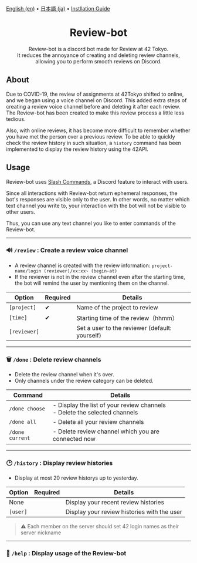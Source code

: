 [English (en)](README.md) • [日本語 (ja)](README_ja.md) • [Instllation Guide](INSTALL.md)

<h1 align="center"> Review-bot </h1>
<p align="center">
Review-bot is a discord bot made for Review at 42 Tokyo. <br>
It reduces the annoyance of creating and deleting review channels,<br>allowing you to perform smooth reviews on Discord. </p>

## About

Due to COVID-19, the review of assignments at 42Tokyo shifted to online, and we began using a voice channel on Discord.
This added extra steps of creating a review voice channel before and deleting it after each review. The Review-bot has been created to make this review process a little less tedious.

Also, with online reviews, it has become more difficult to remember whether you have met the person over a previous review.
To be able to quickly check the review history in such situation, a `history` command has been implemented to display the review history using the 42API.

## Usage

Review-bot uses [Slash Commands](https://support.discord.com/hc/en-us/articles/1500000368501-Slash-Commands-FAQ), a Discord feature to interact with users.

Since all interactions with Review-bot return ephemeral responses, the bot's responses are visible only to the user. In other words, no matter which text channel you write to, your interaction with the bot will not be visible to other users.

Thus, you can use any text channel you like to enter commands of the Review-bot.

<hr/>

### :loud_sound: `/review` : Create a review voice channel

-   A review channel is created with the review information: `project-name/login (reviewer)/xx:xx~ (begin-at)`
-   If the reviewer is not in the review channel even after the starting time, the bot will remind the user by mentioning them on the channel.

| Option       | Required | Details                                        |
| ------------ | -------- | ---------------------------------------------- |
| `[project]`  | ✔︎       | Name of the project to review                  |
| `[time]`     | ✔︎       | Starting time of the review（hhmm）            |
| `[reviewer]` |          | Set a user to the reviewer (default: yourself) |

<hr/>

### ️:wastebasket: `/done` : Delete review channels

-   Delete the review channel when it's over.
-   Only channels under the review category can be deleted.

| Command         | Details                                                                       |
| --------------- | ----------------------------------------------------------------------------- |
| `/done choose`  | - Display the list of your review channels<br> - Delete the selected channels |
| `/done all`     | - Delete all your review channels                                             |
| `/done current` | - Delete review channel which you are connected now                           |

<hr/>

### ️:clock2: `/history` : Display review histories

-   Display at most 20 review historys up to yesterday.

| Option   | Required | Details                                     |
| -------- | -------- | ------------------------------------------- |
| None     |          | Display your recent review histories        |
| `[user]` |          | Display your review histories with the user |

> :warning: Each member on the server should set 42 login names as their server nickname

<hr/>

### ️:mega: `/help` : Display usage of the Review-bot
